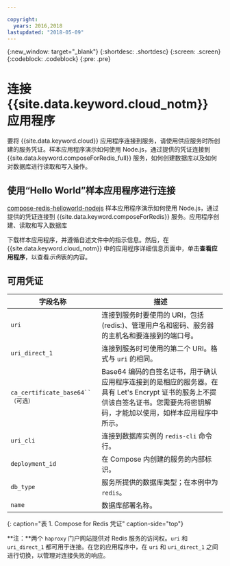```yaml
---

copyright:
  years: 2016,2018
lastupdated: "2018-05-09"
---
```


{:new_window: target="_blank"}
{:shortdesc: .shortdesc}
{:screen: .screen}
{:codeblock: .codeblock}
{:pre: .pre}

# 连接 {{site.data.keyword.cloud_notm}} 应用程序

要将 {{site.data.keyword.cloud}} 应用程序连接到服务，请使用供应服务时所创建的服务凭证。样本应用程序演示如何使用 Node.js，通过提供的凭证连接到 {{site.data.keyword.composeForRedis_full}} 服务，如何创建数据库以及如何对数据库进行读取和写入操作。

## 使用“Hello World”样本应用程序进行连接

[compose-redis-helloworld-nodejs](https://github.com/IBM-Bluemix/compose-redis-helloworld-nodejs) 样本应用程序演示如何使用 Node.js，通过提供的凭证连接到 {{site.data.keyword.composeForRedis}} 服务。应用程序创建、读取和写入数据库

下载样本应用程序，并遵循自述文件中的指示信息。然后，在 {{site.data.keyword.cloud_notm}} 中的应用程序详细信息页面中，单击**查看应用程序**，以查看*示例*表的内容。

## 可用凭证

字段名称|描述
----------|-----------
`uri`|连接到服务时要使用的 URI，包括 (redis:)、管理用户名和密码、服务器的主机名和要连接到的端口号。
`uri_direct_1`|连接到服务时可使用的第二个 URI。格式与 `uri` 的相同。
`ca_certificate_base64``（可选）`|Base64 编码的自签名证书，用于确认应用程序连接到的是相应的服务器。在具有 Let's Encrypt 证书的服务上不提供该自签名证书。您需要先将密钥解码，才能加以使用，如样本应用程序中所示。
`uri_cli`|连接到数据库实例的 `redis-cli` 命令行。
`deployment_id`|在 Compose 内创建的服务的内部标识。
`db_type`|服务所提供的数据库类型；在本例中为 `redis`。
`name`|数据库部署名称。
{: caption="表 1. Compose for Redis 凭证" caption-side="top"}

**注：**两个 `haproxy` 门户网站提供对 Redis 服务的访问权。`uri` 和 `uri_direct_1` 都可用于连接。在您的应用程序中，在 `uri` 和 `uri_direct_1` 之间进行切换，以管理对连接失败的响应。
